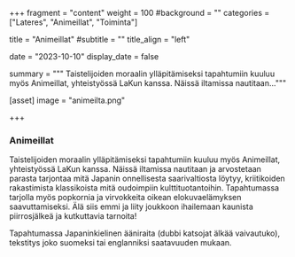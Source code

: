 +++
fragment = "content"
weight = 100
#background = ""
categories = ["Lateres", "Animeillat", "Toiminta"]

title = "Animeillat"
#subtitle = ""
title_align = "left"

date = "2023-10-10"
display_date = false

summary = """
Taistelijoiden moraalin ylläpitämiseksi tapahtumiin kuuluu myös Animeillat, yhteistyössä LaKun kanssa. Näissä iltamissa nautitaan..."""

[asset]
image = "animeilta.png"

+++

### Animeillat

Taistelijoiden moraalin ylläpitämiseksi tapahtumiin kuuluu myös Animeillat, yhteistyössä LaKun kanssa. Näissä iltamissa nautitaan ja arvostetaan parasta tarjontaa mitä Japanin onnellisesta saarivaltiosta löytyy, kriitikoiden rakastimista klassikoista mitä oudoimpiin kulttituotantoihin. Tapahtumassa tarjolla myös popkornia ja virvokkeita oikean elokuvaelämyksen saavuttamiseksi. Älä siis emmi ja liity joukkoon ihailemaan kaunista piirrosjälkeä ja kutkuttavia tarnoita!

Tapahtumassa Japaninkielinen ääniraita (dubbi katsojat älkää vaivautuko), tekstitys joko suomeksi tai englanniksi saatavuuden mukaan.

